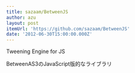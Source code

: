 ```yaml
---
title: sazaam/BetweenJS
author: azu
layout: post
itemUrl: 'https://github.com/sazaam/BetweenJS'
date: '2012-06-30T15:00:00.000Z'
---
```

Tweening Engine for JS

BetweenAS3のJavaScript版的なライブラリ


